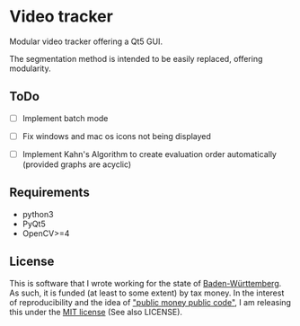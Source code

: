 Video tracker
=============

Modular video tracker offering a Qt5 GUI.

The segmentation method is intended to be easily replaced, offering modularity.


ToDo
----

- [ ] Implement batch mode
- [ ] Fix windows and mac os icons not being displayed
- [ ] Implement Kahn's Algorithm to create evaluation order automatically (provided graphs are acyclic)


Requirements
------------

- python3
- PyQt5
- OpenCV>=4


License
-------

This is software that I wrote working for the state of
[Baden-Württemberg](https://en.wikipedia.org/wiki/Baden-W%C3%BCrttemberg). 
As such, it is funded (at least to some extent) by tax money. In the interest
of reproducibility and the idea of ["public money public code"](https://publiccode.eu/), 
I am releasing this under the [MIT license](https://en.wikipedia.org/wiki/MIT_License) 
(See also LICENSE).

